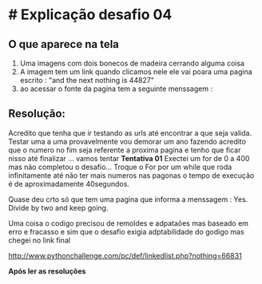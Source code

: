 # # Explicação desafio 04 

## O que aparece na tela 
1) Uma imagens com dois bonecos de madeira cerrando alguma coisa 
2) A imagem tem um link quando clicamos nele ele vai poara uma pagina escrito : 
"and the next nothing is 44827"
3) ao acessar o fonte da pagina tem a seguinte menssagem : 
<!-- urllib may help. DON'T TRY ALL NOTHINGS, since it will never 
end. 400 times is more than enough. -->

## Resolução: 
Acredito que tenha que ir testando as urls até encontrar a que seja valida. 
Testar uma a uma provavelmente vou demorar um ano fazendo acredito que o numero no fim  seja referente a proxima pagina e tenho que ficar nisso até finalizar ... vamos tentar 
<b>Tentativa 01</b>
Exectei um for de 0 a 400 mas não completou o desafio...
Troque o For por um while que roda infinitamente até não ter mais numeros nas pagonas o tempo de execução é de aproximadamente 40segundos. 

Quase deu crto só que tem uma pagina que informa a menssagem : 
Yes. Divide by two and keep going.

Uma coisa o codigo precisou de remoldes e adpataões mas baseado em erro e fracasso e sim que o desafio exigia adptabilidade do godigo mas chegei no link final 

http://www.pythonchallenge.com/pc/def/linkedlist.php?nothing=66831

<b>Após ler as resoluções</b>
